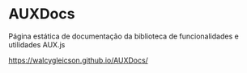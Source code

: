 # AUXDocs
 Página estática de documentação da biblioteca de funcionalidades e utilidades AUX.js

 https://walcygleicson.github.io/AUXDocs/
